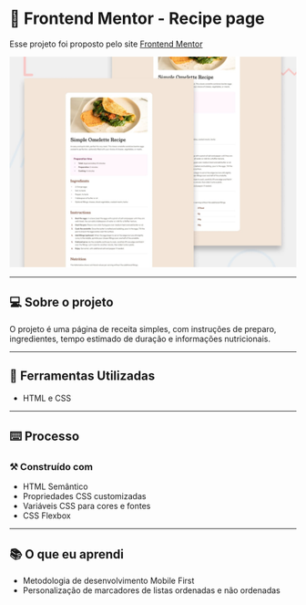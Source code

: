# 🚀 Frontend Mentor - Recipe page

Esse projeto foi proposto pelo site [Frontend Mentor](https://www.frontendmentor.io)

![Design preview](./src/design/desktop-preview.jpg)

***

## 💻 Sobre o projeto

O projeto é uma página de receita simples, com instruções de preparo, ingredientes, tempo estimado de duração e informações nutricionais.

***

## 🚀 Ferramentas Utilizadas

- HTML e CSS

***

## ⌨️ Processo

### ⚒️ Construído com

- HTML Semântico
- Propriedades CSS customizadas
- Variáveis CSS para cores e fontes
- CSS Flexbox

***

## 📚 O que eu aprendi

- Metodologia de desenvolvimento Mobile First
- Personalização de marcadores de listas ordenadas e não ordenadas